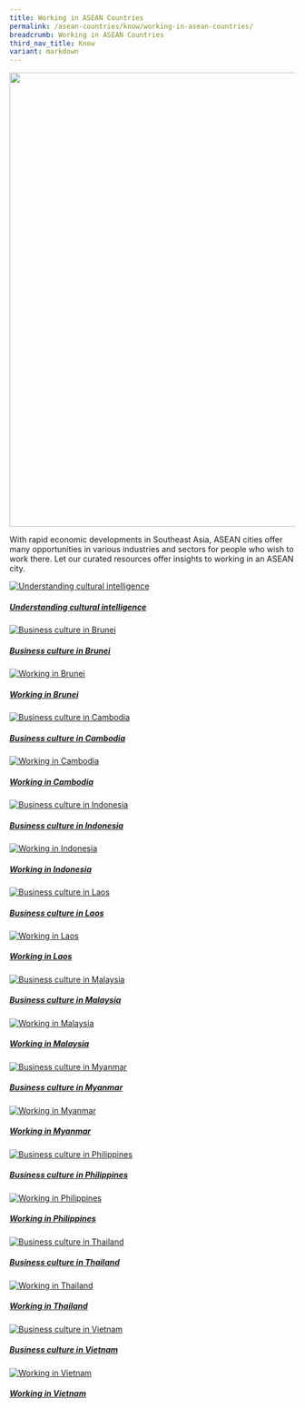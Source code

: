 ```yaml
---
title: Working in ASEAN Countries
permalink: /asean-countries/know/working-in-asean-countries/
breadcrumb: Working in ASEAN Countries
third_nav_title: Know
variant: markdown
---
```

<img src="/images/asean-working/Working in ASEAN new.jpg" style="width:800px;">

With rapid economic developments in Southeast Asia, ASEAN cities offer many opportunities in various industries and sectors for people who wish to work there. Let our curated resources offer insights to working in an ASEAN city.

<div>
	<div class="row is-multiline">
		<div class="col is-half-tablet padding--bottom--lg">
			<a href="/asean-countries/know/working-in-asean/understanding-cultural-intelligence/" class="project-link">
				<img src="/images/asean-working/cultural-intelligence-small-2.jpg" alt="Understanding cultural intelligence" class="project-image">
			<div class="project-card">
				<div class="project-title margin--bottom--xs">
					<h5><b>Understanding cultural intelligence</b></h5>
				</div>
			</div>
			</a>
		</div>
	</div>
</div>

<p></p><p>

</p><div>
	<div class="row is-multiline">
		<div class="col is-half-tablet padding--bottom--lg">
			<a href="/asean-countries/know/working-in-asean-countries/business-culture-in-brunei/" class="project-link">
				<img src="/images/asean-working/ASEAN-Brunei-Business-Culture-small.jpg" alt="Business culture in Brunei" class="project-image">
			<div class="project-card">
				<div class="project-title margin--bottom--xs">
					<h5><b>Business culture in Brunei</b></h5>
				</div>
			</div>
			</a>
		</div>
		<div class="col is-half-tablet padding--bottom--lg">
			<a href="/asean-countries/know/working-in-asean-countries/working-in-brunei/" class="project-link">
				<img src="/images/asean-working/ASEAN-Brunei-Working-small.jpg" alt="Working in Brunei" class="project-image">
			<div class="project-card">
				<div class="project-title margin--bottom--xs">
					<h5><b>Working in Brunei</b></h5>
				</div>
			</div>
			</a>
		</div>
	</div>
</div>

<p></p><p>

</p><div>
	<div class="row is-multiline">
		<div class="col is-half-tablet padding--bottom--lg">
			<a href="/asean-countries/know/working-in-asean-countries/business-culture-in-cambodia/" class="project-link">
				<img src="/images/asean-working/ASEAN-Cambodia-Business-Culture-small.jpg" alt="Business culture in Cambodia" class="project-image">
			<div class="project-card">
				<div class="project-title margin--bottom--xs">
					<h5><b>Business culture in Cambodia</b></h5>
				</div>
			</div>
			</a>
		</div>
		<div class="col is-half-tablet padding--bottom--lg">
			<a href="/asean-countries/know/working-in-asean-countries/working-in-cambodia/" class="project-link">
				<img src="/images/asean-working/ASEAN-Cambodia-Working-small.jpg" alt="Working in Cambodia" class="project-image">
			<div class="project-card">
				<div class="project-title margin--bottom--xs">
					<h5><b>Working in Cambodia</b></h5>
				</div>
			</div>
			</a>
		</div>
	</div>
</div>

<p></p><p>

</p><div>
	<div class="row is-multiline">
		<div class="col is-half-tablet padding--bottom--lg">
			<a href="/asean-countries/know/working-in-asean-countries/business-culture-in-indonesia/" class="project-link">
				<img src="/images/asean-working/ASEAN-Indonesia-Business-Culture-small.jpg" alt="Business culture in Indonesia" class="project-image">
			<div class="project-card">
				<div class="project-title margin--bottom--xs">
					<h5><b>Business culture in Indonesia</b></h5>
				</div>
			</div>
			</a>
		</div>
		<div class="col is-half-tablet padding--bottom--lg">
			<a href="/asean-countries/know/working-in-asean-countries/working-in-indonesia/" class="project-link">
				<img src="/images/asean-working/ASEAN-Indonesia-Working-small.jpg" alt="Working in Indonesia" class="project-image">
			<div class="project-card">
				<div class="project-title margin--bottom--xs">
					<h5><b>Working in Indonesia</b></h5>
				</div>
			</div>
			</a>
		</div>
	</div>
</div>

<p></p><p>

</p><div>
	<div class="row is-multiline">
		<div class="col is-half-tablet padding--bottom--lg">
			<a href="/asean-countries/know/working-in-asean-countries/business-culture-in-laos/" class="project-link">
				<img src="/images/asean-working/ASEAN-Laos-Business-Culture-small.jpg" alt="Business culture in Laos" class="project-image">
			<div class="project-card">
				<div class="project-title margin--bottom--xs">
					<h5><b>Business culture in Laos</b></h5>
				</div>
			</div>
			</a>
		</div>
		<div class="col is-half-tablet padding--bottom--lg">
			<a href="/asean-countries/know/working-in-asean-countries/working-in-laos/" class="project-link">
				<img src="/images/asean-working/ASEAN-Laos-Working-small.jpg" alt="Working in Laos" class="project-image">
			<div class="project-card">
				<div class="project-title margin--bottom--xs">
					<h5><b>Working in Laos</b></h5>
				</div>
			</div>
			</a>
		</div>
	</div>
</div>

<p></p><p>

</p><div>
	<div class="row is-multiline">
		<div class="col is-half-tablet padding--bottom--lg">
			<a href="/asean-countries/know/working-in-asean-countries/business-culture-in-malaysia/" class="project-link">
				<img src="/images/asean-working/ASEAN-Malaysia-Business-Culture-small.jpg" alt="Business culture in Malaysia" class="project-image">
			<div class="project-card">
				<div class="project-title margin--bottom--xs">
					<h5><b>Business culture in Malaysia</b></h5>
				</div>
			</div>
			</a>
		</div>
		<div class="col is-half-tablet padding--bottom--lg">
			<a href="/asean-countries/know/working-in-asean-countries/working-in-malaysia/" class="project-link">
				<img src="/images/asean-working/ASEAN-Malaysia-Working-small.jpg" alt="Working in Malaysia" class="project-image">
			<div class="project-card">
				<div class="project-title margin--bottom--xs">
					<h5><b>Working in Malaysia</b></h5>
				</div>
			</div>
			</a>
		</div>
	</div>
</div>

<p></p><p>

</p><div>
	<div class="row is-multiline">
		<div class="col is-half-tablet padding--bottom--lg">
			<a href="/asean-countries/know/working-in-asean-countries/business-culture-in-myanmar/" class="project-link">
				<img src="/images/asean-working/ASEAN-Myanmar-Business-Culture-small.jpg" alt="Business culture in Myanmar" class="project-image">
			<div class="project-card">
				<div class="project-title margin--bottom--xs">
					<h5><b>Business culture in Myanmar</b></h5>
				</div>
			</div>
			</a>
		</div>
		<div class="col is-half-tablet padding--bottom--lg">
			<a href="/asean-countries/know/working-in-asean-countries/working-in-myanmar/" class="project-link">
				<img src="/images/asean-working/ASEAN-Myanmar-Working-small.jpg" alt="Working in Myanmar" class="project-image">
			<div class="project-card">
				<div class="project-title margin--bottom--xs">
					<h5><b>Working in Myanmar</b></h5>
				</div>
			</div>
			</a>
		</div>
	</div>
</div>

<p></p><p>

</p><div>
	<div class="row is-multiline">
		<div class="col is-half-tablet padding--bottom--lg">
			<a href="/asean-countries/know/working-in-asean-countries/business-culture-in-philippines/" class="project-link">
				<img src="/images/asean-working/ASEAN-Philippines-Business-Culture-small.jpg" alt="Business culture in Philippines" class="project-image">
			<div class="project-card">
				<div class="project-title margin--bottom--xs">
					<h5><b>Business culture in Philippines</b></h5>
				</div>
			</div>
			</a>
		</div>
		<div class="col is-half-tablet padding--bottom--lg">
			<a href="/asean-countries/know/working-in-asean-countries/working-in-philippines/" class="project-link">
				<img src="/images/asean-working/ASEAN-Philippines-Working-small.jpg" alt="Working in Philippines" class="project-image">
			<div class="project-card">
				<div class="project-title margin--bottom--xs">
					<h5><b>Working in Philippines</b></h5>
				</div>
			</div>
			</a>
		</div>
	</div>
</div>

<p></p><p>

</p><div>
	<div class="row is-multiline">
		<div class="col is-half-tablet padding--bottom--lg">
			<a href="/asean-countries/know/working-in-asean-countries/business-culture-in-thailand/" class="project-link">
				<img src="/images/asean-working/ASEAN-Thailand-Business-Culture-small.jpg" alt="Business culture in Thailand" class="project-image">
			<div class="project-card">
				<div class="project-title margin--bottom--xs">
					<h5><b>Business culture in Thailand</b></h5>
				</div>
			</div>
			</a>
		</div>
		<div class="col is-half-tablet padding--bottom--lg">
			<a href="/asean-countries/know/working-in-asean-countries/working-in-thailand/" class="project-link">
				<img src="/images/asean-working/ASEAN-Thailand-Working-small.jpg" alt="Working in Thailand" class="project-image">
			<div class="project-card">
				<div class="project-title margin--bottom--xs">
					<h5><b>Working in Thailand</b></h5>
				</div>
			</div>
			</a>
		</div>
	</div>
</div>

<p></p><p>

</p><div>
	<div class="row is-multiline">
		<div class="col is-half-tablet padding--bottom--lg">
			<a href="/asean-countries/know/working-in-asean-countries/business-culture-in-vietnam/" class="project-link">
				<img src="/images/asean-working/ASEAN-Vietnam-Business-Culture-small.jpg" alt="Business culture in Vietnam" class="project-image">
			<div class="project-card">
				<div class="project-title margin--bottom--xs">
					<h5><b>Business culture in Vietnam</b></h5>
				</div>
			</div>
			</a>
		</div>
		<div class="col is-half-tablet padding--bottom--lg">
			<a href="/asean-countries/know/working-in-asean-countries/working-in-vietnam/" class="project-link">
				<img src="/images/asean-working/ASEAN-Vietnam-Working-small.jpg" alt="Working in Vietnam" class="project-image">
			<div class="project-card">
				<div class="project-title margin--bottom--xs">
					<h5><b>Working in Vietnam</b></h5>
				</div>
			</div>
			</a>
		</div>
	</div>
</div>

<p></p><p>

</p>